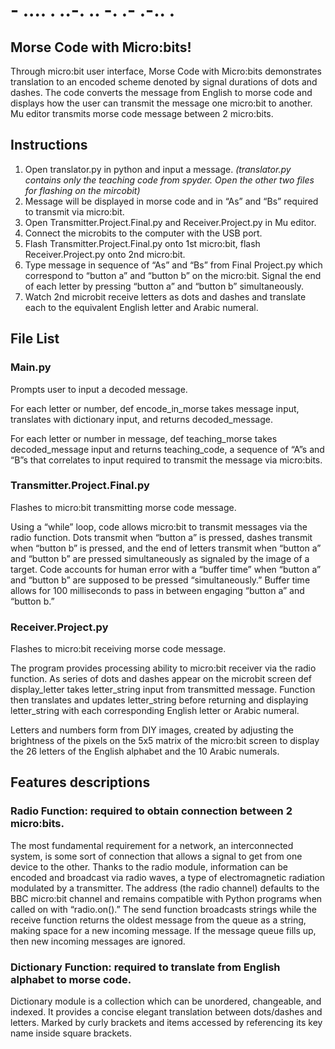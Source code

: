 # - .... . ..-. .. -. .- .-.. .
## Morse Code with Micro:bits!

Through micro:bit user interface, Morse Code with Micro:bits demonstrates translation to an encoded scheme denoted by signal durations of dots and dashes. The code converts the message from English to morse code and displays how the user can transmit the message one micro:bit to another. Mu editor transmits morse code message between 2 micro:bits.

## Instructions
1. Open translator.py in python and input a message.
     *(translator.py contains only the teaching code from spyder. Open the other two files for flashing on the mircobit)*
2. Message will be displayed in morse code and in “As” and “Bs” required to transmit via micro:bit.
3. Open Transmitter.Project.Final.py and Receiver.Project.py in Mu editor.
4. Connect the microbits to the computer with the USB port.
5. Flash Transmitter.Project.Final.py onto 1st micro:bit, flash Receiver.Project.py onto 2nd micro:bit.
6. Type message in sequence of “As” and “Bs” from Final Project.py which correspond to “button a” and “button b” on the micro:bit. Signal the end of each letter by pressing “button a” and “button b” simultaneously.
7. Watch 2nd microbit receive letters as dots and dashes and translate each to the equivalent English letter and Arabic numeral.

## File List 
### Main.py
Prompts user to input a decoded message.

For each letter or number, def encode_in_morse takes message input, translates with dictionary input, and returns decoded_message.

For each letter or number in message, def teaching_morse takes decoded_message input and returns teaching_code, a sequence of “A”s and “B”s that correlates to input required to transmit the message via micro:bits.

### Transmitter.Project.Final.py
Flashes to micro:bit transmitting morse code message.

Using a “while” loop, code allows micro:bit to transmit messages via the radio function. Dots transmit when “button a” is pressed, dashes transmit when “button b” is pressed, and the end of letters transmit when “button a” and “button b” are pressed simultaneously as signaled by the image of a target. Code accounts for human error with a “buffer time” when “button a” and “button b” are supposed to be pressed “simultaneously.” Buffer time allows for 100 milliseconds to pass in between engaging “button a” and “button b.”

### Receiver.Project.py
Flashes to micro:bit receiving morse code message.

The program provides processing ability to micro:bit receiver via the radio function. As series of dots and dashes appear on the microbit screen def display_letter takes letter_string input from transmitted message. Function then translates and updates letter_string before returning and displaying letter_string with each corresponding English letter or Arabic numeral.

Letters and numbers form from DIY images, created by adjusting the brightness of the pixels on the 5x5 matrix of the micro:bit screen to display the 26 letters of the English alphabet and the 10 Arabic numerals.

## Features descriptions 
### Radio Function: required to obtain connection between 2 micro:bits.
The most fundamental requirement for a network, an interconnected system, is some sort of connection that allows a signal to get from one device to the other. Thanks to the radio module, information can be encoded and broadcast via radio waves, a type of electromagnetic radiation modulated by a transmitter. The address (the radio channel) defaults to the BBC micro:bit channel and remains compatible with Python programs when called on with “radio.on().” The send function broadcasts strings while the receive function returns the oldest message from the queue as a string, making space for a new incoming message. If the message queue fills up, then new incoming messages are ignored.

### Dictionary Function: required to translate from English alphabet to morse code.
Dictionary module is a collection which can be unordered, changeable, and indexed. It provides a concise elegant translation between dots/dashes and letters. Marked by curly brackets and items accessed by referencing its key name inside square brackets.


